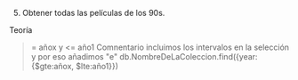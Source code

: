 5. Obtener todas las películas de los 90s.

Teoría

> = añox y <= año1 Comnentario incluimos los intervalos en la selección y por eso añadimos "e"
> db.NombreDeLaColeccion.find({year:{$gte:añox, $lte:año1}})
